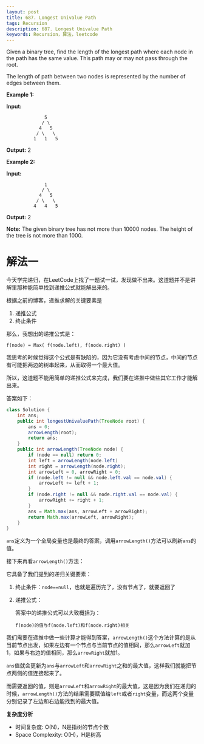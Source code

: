 ```yaml
---
layout: post
title: 687. Longest Univalue Path
tags: Recursion
description: 687. Longest Univalue Path
keywords: Recursion，算法，leetcode
---
```


Given a binary tree, find the length of the longest path where each node in the path has the same value. This path may or may not pass through the root.

The length of path between two nodes is represented by the number of edges between them.

**Example 1:**

**Input:**

```
              5
             / \
            4   5
           / \   \
          1   1   5
```

**Output:** 2 

**Example 2:**

**Input:**

```
              1
             / \
            4   5
           / \   \
          4   4   5
```

**Output:** 2

**Note:** The given binary tree has not more than 10000 nodes. The height of the tree is not more than 1000.

# 解法一

今天学完递归，在LeetCode上找了一题试一试，发现做不出来。这道题并不是讲解里那种能简单找到递推公式就能解出来的。

根据之前的博客，递推求解的关键要素是

1. 递推公式
2. 终止条件

那么，我想出的递推公式是：

```
f(node) = Max( f(node.left), f(node.right) )
```

我思考的时候觉得这个公式是有缺陷的，因为它没有考虑中间的节点，中间的节点有可能把两边的树串起来，从而取得一个最大值。

所以，这道题不能用简单的递推公式来完成，我们要在递推中做些其它工作才能解出来。

答案如下：

```java
class Solution {
    int ans;
    public int longestUnivaluePath(TreeNode root) {
        ans = 0;
        arrowLength(root);
        return ans;
    }
    public int arrowLength(TreeNode node) {
        if (node == null) return 0;
        int left = arrowLength(node.left)
        int right = arrowLength(node.right);
        int arrowLeft = 0, arrowRight = 0;
        if (node.left != null && node.left.val == node.val) {
            arrowLeft += left + 1;
        }
        if (node.right != null && node.right.val == node.val) {
            arrowRight += right + 1;
        }
        ans = Math.max(ans, arrowLeft + arrowRight);
        return Math.max(arrowLeft, arrowRight);
    }
}
```

`ans`定义为一个全局变量也是最终的答案，调用`arrowLength()`方法可以刷新`ans`的值。

接下来再看`arrowLength()`方法：

它具备了我们提到的递归关键要素：

1. 终止条件：`node==null`，也就是遍历完了，没有节点了，就要返回了

2. 递推公式：

   答案中的递推公式可以大致概括为：

   ```
   f(node)的值与f(node.left)和f(node.right)相关
   ```

我们需要在递推中做一些计算才能得到答案，`arrowLength()`这个方法计算的是从当前节点出发，如果左边有一个节点与当前节点的值相同，那么`arrowLeft`就加1，如果与右边的值相同，那么`arrowRight`就加1。

`ans`值就会更新为`ans`与`arrowLeft`和`arrowRight`之和的最大值，这样我们就能把节点两侧的值连接起来了。

而需要返回的值，则是`arrowLeft`和`arrowRight`的最大值，这是因为我们在递归的时候，`arrowLength()`方法的结果需要赋值给`left`或者`right`变量，而这两个变量分别记录了左边和右边能找到的最大值。

**复杂度分析**

- 时间复杂度: O(N)，N是指树的节点个数
- Space Complexity: O(H)，H是树高